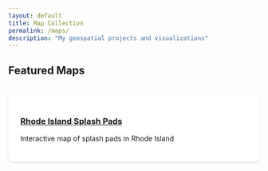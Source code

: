 ```yaml
---
layout: default
title: Map Collection
permalink: /maps/
description: "My geospatial projects and visualizations"
---
```


## Featured Maps

<div class="map-gallery">
  <div class="map-card">
    <h3><a href="/maps/splash-pads/">Rhode Island Splash Pads</a></h3>
    <p>Interactive map of splash pads in Rhode Island</p>
  </div>
  
  <!-- Add more maps as needed -->
</div>

<style>
  .map-gallery {
    display: grid;
    grid-template-columns: repeat(auto-fill, minmax(300px, 1fr));
    gap: 20px;
    margin: 2rem 0;
  }
  .map-card {
    background: white;
    padding: 1.5rem;
    border-radius: 8px;
    box-shadow: 0 2px 5px rgba(0,0,0,0.1);
  }
</style>
